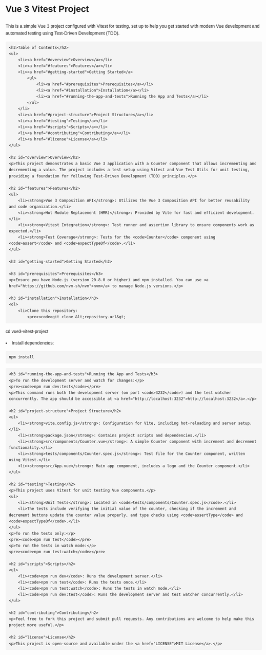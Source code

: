 <!DOCTYPE html>
<html lang="en">
<head>
    <meta charset="UTF-8">
    <meta name="viewport" content="width=device-width, initial-scale=1.0">
    <title>Vue 3 Vitest Project</title>
    <style>
        body {
            font-family: Arial, sans-serif;
            line-height: 1.6;
            max-width: 800px;
            margin: 0 auto;
            padding: 20px;
        }
        code {
            background-color: #f4f4f4;
            padding: 2px 4px;
            border-radius: 4px;
        }
        pre {
            background-color: #f4f4f4;
            padding: 10px;
            border-radius: 4px;
            overflow-x: auto;
        }
        a {
            color: #3498db;
            text-decoration: none;
        }
        a:hover {
            text-decoration: underline;
        }
    </style>
</head>
<body>
    <h1>Vue 3 Vitest Project</h1>
    <p>This is a simple Vue 3 project configured with Vitest for testing, set up to help you get started with modern Vue development and automated testing using Test-Driven Development (TDD).</p>
    
    <h2>Table of Contents</h2>
    <ul>
        <li><a href="#overview">Overview</a></li>
        <li><a href="#features">Features</a></li>
        <li><a href="#getting-started">Getting Started</a>
            <ul>
                <li><a href="#prerequisites">Prerequisites</a></li>
                <li><a href="#installation">Installation</a></li>
                <li><a href="#running-the-app-and-tests">Running the App and Tests</a></li>
            </ul>
        </li>
        <li><a href="#project-structure">Project Structure</a></li>
        <li><a href="#testing">Testing</a></li>
        <li><a href="#scripts">Scripts</a></li>
        <li><a href="#contributing">Contributing</a></li>
        <li><a href="#license">License</a></li>
    </ul>

    <h2 id="overview">Overview</h2>
    <p>This project demonstrates a basic Vue 3 application with a Counter component that allows incrementing and decrementing a value. The project includes a test setup using Vitest and Vue Test Utils for unit testing, providing a foundation for following Test-Driven Development (TDD) principles.</p>

    <h2 id="features">Features</h2>
    <ul>
        <li><strong>Vue 3 Composition API</strong>: Utilizes the Vue 3 Composition API for better reusability and code organization.</li>
        <li><strong>Hot Module Replacement (HMR)</strong>: Provided by Vite for fast and efficient development.</li>
        <li><strong>Vitest Integration</strong>: Test runner and assertion library to ensure components work as expected.</li>
        <li><strong>Test Coverage</strong>: Tests for the <code>Counter</code> component using <code>assert</code> and <code>expectTypeOf</code>.</li>
    </ul>

    <h2 id="getting-started">Getting Started</h2>

    <h3 id="prerequisites">Prerequisites</h3>
    <p>Ensure you have Node.js (version 20.8.0 or higher) and npm installed. You can use <a href="https://github.com/nvm-sh/nvm">nvm</a> to manage Node.js versions.</p>

    <h3 id="installation">Installation</h3>
    <ol>
        <li>Clone this repository:
            <pre><code>git clone &lt;repository-url&gt;
cd vue3-vitest-project</code></pre>
        </li>
        <li>Install dependencies:
            <pre><code>npm install</code></pre>
        </li>
    </ol>

    <h3 id="running-the-app-and-tests">Running the App and Tests</h3>
    <p>To run the development server and watch for changes:</p>
    <pre><code>npm run dev:test</code></pre>
    <p>This command runs both the development server (on port <code>3232</code>) and the test watcher concurrently. The app should be accessible at <a href="http://localhost:3232">http://localhost:3232</a>.</p>

    <h2 id="project-structure">Project Structure</h2>
    <ul>
        <li><strong>vite.config.js</strong>: Configuration for Vite, including hot-reloading and server setup.</li>
        <li><strong>package.json</strong>: Contains project scripts and dependencies.</li>
        <li><strong>src/components/Counter.vue</strong>: A simple Counter component with increment and decrement functionality.</li>
        <li><strong>tests/components/Counter.spec.js</strong>: Test file for the Counter component, written using Vitest.</li>
        <li><strong>src/App.vue</strong>: Main app component, includes a logo and the Counter component.</li>
    </ul>

    <h2 id="testing">Testing</h2>
    <p>This project uses Vitest for unit testing Vue components.</p>
    <ul>
        <li><strong>Unit Tests</strong>: Located in <code>tests/components/Counter.spec.js</code>.</li>
        <li>The tests include verifying the initial value of the counter, checking if the increment and decrement buttons update the counter value properly, and type checks using <code>assertType</code> and <code>expectTypeOf</code>.</li>
    </ul>
    <p>To run the tests only:</p>
    <pre><code>npm run test</code></pre>
    <p>To run the tests in watch mode:</p>
    <pre><code>npm run test:watch</code></pre>

    <h2 id="scripts">Scripts</h2>
    <ul>
        <li><code>npm run dev</code>: Runs the development server.</li>
        <li><code>npm run test</code>: Runs the tests once.</li>
        <li><code>npm run test:watch</code>: Runs the tests in watch mode.</li>
        <li><code>npm run dev:test</code>: Runs the development server and test watcher concurrently.</li>
    </ul>

    <h2 id="contributing">Contributing</h2>
    <p>Feel free to fork this project and submit pull requests. Any contributions are welcome to help make this project more useful.</p>

    <h2 id="license">License</h2>
    <p>This project is open-source and available under the <a href="LICENSE">MIT License</a>.</p>
</body>
</html>

